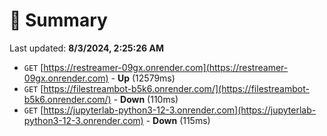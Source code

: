 # 📖 Summary
Last updated: **8/3/2024, 2:25:26 AM**

- `GET` [https://restreamer-09gx.onrender.com](https://restreamer-09gx.onrender.com) - **Up** (12579ms)
- `GET` [https://filestreambot-b5k6.onrender.com/](https://filestreambot-b5k6.onrender.com/) - **Down** (110ms)
- `GET` [https://jupyterlab-python3-12-3.onrender.com](https://jupyterlab-python3-12-3.onrender.com) - **Down** (115ms)
